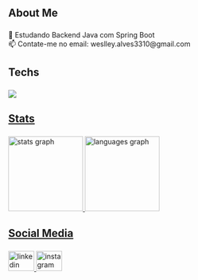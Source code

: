 <h2 align="left">About Me</h2>

###

<p align="left">🌱 Estudando Backend Java com Spring Boot<br>📫 Contate-me no email: weslley.alves3310@gmail.com</p>

###

<h2 align="left">Techs</h2>

###

  <a href="https://skillicons.dev">
    <img src="https://skillicons.dev/icons?i=java,spring,postgres,mysql,firebase,py,django,git,github,linux,&theme=dark"
  </a>
    
###

<h2 align="left">Stats</h2>

###

<div align="left">
  <img src="https://github-readme-stats.vercel.app/api?username=llyndev&hide_title=false&hide_rank=false&show_icons=true&include_all_commits=true&count_private=true&disable_animations=false&theme=dark&locale=en&hide_border=false&order=1" height="150" alt="stats graph"  />
  <img src="https://github-readme-stats.vercel.app/api/top-langs?username=llyndev&locale=en&hide_title=false&layout=compact&card_width=320&langs_count=5&theme=dark&hide_border=false&order=2" height="150" alt="languages graph"  />
</div>

###

<h2 align="left">Social Media</h2>

###

<div align="left">
  <a href="https://www.linkedin.com/in/weslley-couto/" target="_blank">
    <img src="https://raw.githubusercontent.com/maurodesouza/profile-readme-generator/master/src/assets/icons/social/linkedin/default.svg" width="52" height="40" alt="linkedin logo"  />
  </a>
  <a href="https://www.instagram.com/_weslley03c/" target="_blank">
    <img src="https://raw.githubusercontent.com/maurodesouza/profile-readme-generator/master/src/assets/icons/social/instagram/default.svg" width="52" height="40" alt="instagram logo"  />
  </a>
</div>
